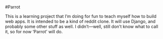 #Parrot

This is a learning project that I’m doing for fun to teach myself how to build web apps. It is intended to be a kind of reddit clone. It will use Django, and probably some other stuff as well. I didn’t—well, still don’t know what to call it, so for now ‘Parrot’ will do.